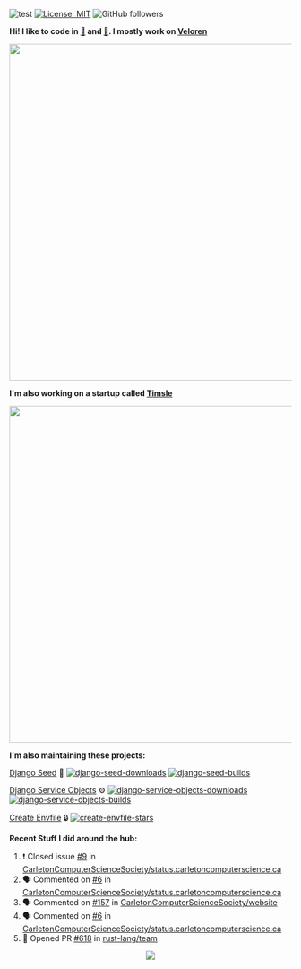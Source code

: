 ![test](https://hits.seeyoufarm.com/api/count/incr/badge.svg?url=https://github.com/AngelOnFira)
[![License: MIT](https://img.shields.io/badge/License-MIT-yellow.svg)](https://opensource.org/licenses/MIT)
![GitHub followers](https://img.shields.io/github/followers/angelonfira?style=social)

**Hi! I like to code in [:crab:](https://www.rust-lang.org/) and [:snake:](https://www.python.org/). I mostly work on [Veloren](https://veloren.net)**

<p align="center">
  <img width="600" src="https://media.discordapp.net/attachments/444005079410802699/730566298073038949/rsz_5f0656b6aa176.png">
</p>

**I'm also working on a startup called [Timsle](https://timsle.com)**

<p align="center">
  <img width="600" src="https://media.discordapp.net/attachments/444005079410802699/730566842674053130/rsz_5f0657242abb4.png">
</p>

**I'm also maintaining these projects:**

[Django Seed](https://github.com/Brobin/django-seed)
:seedling:
[![django-seed-downloads](https://pepy.tech/badge/django-seed)](https://pepy.tech/project/django-seed)
[![django-seed-builds](https://github.com/Brobin/django-seed/workflows/Test/badge.svg)](https://github.com/Brobin/django-seed)

[Django Service Objects](https://github.com/mixxorz/django-service-objects)
:gear:
[![django-service-objects-downloads](https://pepy.tech/badge/django-service-objects)](https://pepy.tech/project/django-service-objects)
[![django-service-objects-builds](https://github.com/mixxorz/django-service-objects/actions/workflows/test.yml/badge.svg)](https://github.com/mixxorz/django-service-objects/actions/workflows/test.yml)

[Create Envfile](https://github.com/SpicyPizza/create-envfile)
:lock:
[![create-envfile-stars](https://img.shields.io/github/stars/SpicyPizza/create-envfile?style=social)](https://github.com/SpicyPizza/create-envfile)

**Recent Stuff I did around the hub:**

<!--START_SECTION:activity-->
1. ❗️ Closed issue [#9](https://github.com/CarletonComputerScienceSociety/status.carletoncomputerscience.ca/issues/9) in [CarletonComputerScienceSociety/status.carletoncomputerscience.ca](https://github.com/CarletonComputerScienceSociety/status.carletoncomputerscience.ca)
2. 🗣 Commented on [#6](https://github.com/CarletonComputerScienceSociety/status.carletoncomputerscience.ca/issues/6) in [CarletonComputerScienceSociety/status.carletoncomputerscience.ca](https://github.com/CarletonComputerScienceSociety/status.carletoncomputerscience.ca)
3. 🗣 Commented on [#157](https://github.com/CarletonComputerScienceSociety/website/issues/157) in [CarletonComputerScienceSociety/website](https://github.com/CarletonComputerScienceSociety/website)
4. 🗣 Commented on [#6](https://github.com/CarletonComputerScienceSociety/status.carletoncomputerscience.ca/issues/6) in [CarletonComputerScienceSociety/status.carletoncomputerscience.ca](https://github.com/CarletonComputerScienceSociety/status.carletoncomputerscience.ca)
5. 💪 Opened PR [#618](https://github.com/rust-lang/team/pull/618) in [rust-lang/team](https://github.com/rust-lang/team)
<!--END_SECTION:activity-->

<p align="center">
  <img src="https://github-profile-trophy.vercel.app/?username=angelonfira&column=4&theme=nord&margin-w=15&margin-h=15">
</p>
